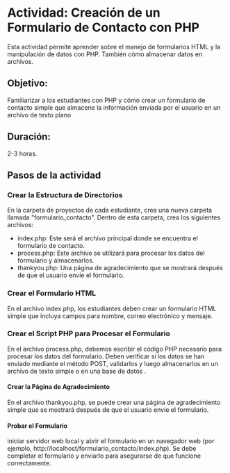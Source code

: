 #  Actividad: Creación de un Formulario de Contacto con PHP
Esta actividad permite aprender sobre el manejo de formularios HTML y la manipulación de datos con PHP. También  cómo almacenar datos en archivos.

## Objetivo: 
Familiarizar a los estudiantes con PHP y cómo crear un formulario de contacto simple que almacene la información enviada por el usuario en un archivo de texto plano

## Duración: 
2-3 horas.
## Pasos de la actividad
###  Crear la Estructura de Directorios

En la carpeta de proyectos de cada estudiante, crea una nueva carpeta llamada "formulario_contacto". Dentro de esta carpeta, crea los siguientes archivos:

- index.php: Este será el archivo principal donde se encuentra el formulario de contacto.
- process.php: Este archivo se utilizará para procesar los datos del formulario y almacenarlos.
- thankyou.php: Una página de agradecimiento que se mostrará después de que el usuario envíe el formulario.
  
### Crear el Formulario HTML

En el archivo index.php, los estudiantes deben crear un formulario HTML simple que incluya campos para nombre, correo electrónico y mensaje.

### Crear el Script PHP para Procesar el Formulario

En el archivo process.php, debemos escribir el código PHP necesario para procesar los datos del formulario. Deben verificar si los datos se han enviado mediante el método POST, validarlos y luego almacenarlos en un archivo de texto simple o en una base de datos .

#### Crear la Página de Agradecimiento

En el archivo thankyou.php, se puede crear una página de agradecimiento simple que se mostrará después de que el usuario envíe el formulario. 

#### Probar el Formulario
iniciar servidor web local y abrir el formulario en un navegador web (por ejemplo, http://localhost/formulario_contacto/index.php). Se debe completar el formulario y enviarlo para asegurarse de que funcione correctamente.



  